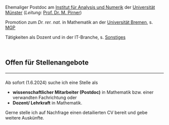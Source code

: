 Ehemaliger Postdoc am <a href="https://www.uni-muenster.de/AMM/institute.shtml">Institut für Analysis und Numerik</a> der <a href="https://www.uni-muenster.de/de/">Universität Münster</a> (<i>Leitung:</i> <a href="https://www.uni-muenster.de/AMM/Pirner/index.shtml">Prof. Dr. M. Pirner</a>) 

Promotion zum <i>Dr. rer. nat.</i> in Mathematik an der <a href="https://www.uni-bremen.de/">Universität Bremen</a>, s. <a href="https://www.mathgenealogy.org/id.php?id=277103">MGP</a>

Tätigkeiten als Dozent und in der IT-Branche, s. <a href="https://www.dulbrich.de/#Sonstiges">Sonstiges</a>

<br>

## Offen für Stellenangebote <hr>
Ab sofort (1.6.2024) suche ich eine Stelle als 
<ul>
<li> <b>wissenschaftlicher Mitarbeiter (Postdoc)</b> in Mathematik bzw. einer verwandten Fachrichtung oder </li>
<li> <b>Dozent/ Lehrkraft</b> in Mathematik.</li>
</ul>
Gerne stelle ich auf Nachfrage einen detailierten CV bereit und gebe weitere Auskünfte.



 






